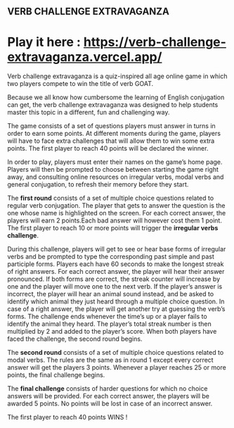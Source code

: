 ## VERB CHALLENGE EXTRAVAGANZA

# **Play it here : https://verb-challenge-extravaganza.vercel.app/**

Verb challenge extravaganza is a quiz-inspired all age online game in which two players compete to win the title of verb GOAT. 

Because we all know how cumbersome the learning of English conjugation can get, the verb challenge extravaganza was designed to help students master this topic in a different, fun and challenging way.

The game consists of a set of questions players must answer in turns in order to earn some points. At different moments during the game, players will have to face extra challenges that will allow them to win some extra points. The first player to reach 40 points will be declared the winner.

In order to play, players must enter their names on the game’s home page. Players will then be prompted to choose between starting the game right away, and consulting online resources on irregular verbs, modal verbs and general conjugation, to refresh their memory before they start.

The **first round** consists of a set of multiple choice questions related to regular verb conjugation. The player that gets to answer the question is the one whose name is highlighted on the screen. For each correct answer, the players will earn 2 points.Each bad answer will however cost them 1 point. The first player to reach 10 or more points will trigger the **irregular verbs challenge**. 

During this challenge, players will get to see or hear base forms of irregular verbs and be prompted to type the corresponding past simple and past participle forms. Players each have 60 seconds to make the longest streak of right answers. For each correct answer, the player will hear their answer pronounced. If both forms are correct, the streak counter will increase by one and the player will move one to the next verb. If the player’s answer is incorrect, the player will hear an animal sound instead, and be asked to identify which animal they just heard through a multiple choice question. In case of a right answer, the player will get another try at guessing the verb’s forms. The challenge ends whenever the time’s up or a player fails to identify the animal they heard. The player’s total streak number is then multiplied by 2 and added to the player’s score. When both players have faced the challenge, the second round begins.

The **second round** consists of a set of multiple choice questions related to modal verbs. The rules are the same as in round 1 except every correct answer will get the players 3 points. Whenever a player reaches 25 or more points, the final challenge begins.

The **final challenge** consists of harder questions for which no choice answers will be provided. For each correct answer, the players will be awarded 5 points. No points will be lost in case of an incorrect answer.

The first player to reach 40 points WINS !